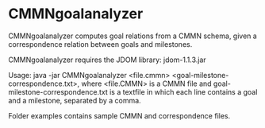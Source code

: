 # CMMNgoalanalyzer

CMMNgoalanalyzer computes goal relations from a CMMN schema, given a correspondence relation between goals and milestones.

CMMNgoalanalyzer requires the JDOM library: jdom-1.1.3.jar

Usage: java -jar CMMNgoalanalyzer <file.cmmn> <goal-milestone-correspondence.txt>, where <file.CMMN> is a CMMN file and goal-milestone-correspondence.txt is a textfile in which each line contains a goal and a milestone, separated by a comma.

Folder examples contains sample CMMN and correspondence files.
